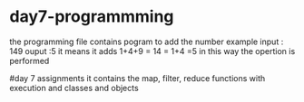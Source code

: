 # day7-programmming
the programming file contains pogram to add the number example
input : 149
ouput :5
it means it adds 1+4+9 = 14 = 1+4 =5
in this way the opertion is performed
   
 #day 7 assignments 
 it contains the map, filter, reduce  functions with execution and classes and objects
   

